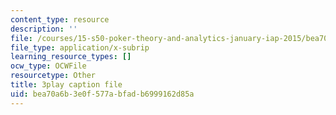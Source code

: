 ```yaml
---
content_type: resource
description: ''
file: /courses/15-s50-poker-theory-and-analytics-january-iap-2015/bea70a6b3e0f577abfadb6999162d85a_LCoPLFaeq0U.vtt
file_type: application/x-subrip
learning_resource_types: []
ocw_type: OCWFile
resourcetype: Other
title: 3play caption file
uid: bea70a6b-3e0f-577a-bfad-b6999162d85a
---
```

